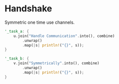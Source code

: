 # Handshake

Symmetric one time use channels.

```rs
'_task_a: {
    u.join("Handle Communication".into(), combine)
        .unwrap()
        .map(|s| println!("{}", s));
}

'_task_b: {
    v.join("Symmetrically".into(), combine)
        .unwrap()
        .map(|s| println!("{}", s));
}
```